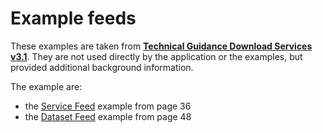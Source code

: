 # Example feeds

These examples are taken from [**Technical Guidance Download Services v3.1**](https://inspire.ec.europa.eu/documents/Network_Services/Technical_Guidance_Download_Services_v3.1.pdf). They are not used directly by the application or the examples, but provided additional background information.

The example are:

* the [Service Feed](./service.xml) example from page 36
* the [Dataset Feed](./dataset.xml) example from page 48
